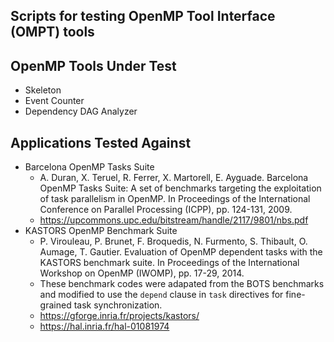## Scripts for testing OpenMP Tool Interface (OMPT) tools

## OpenMP Tools Under Test
* Skeleton
* Event Counter
* Dependency DAG Analyzer 

## Applications Tested Against
* Barcelona OpenMP Tasks Suite
    * A. Duran, X. Teruel, R. Ferrer, X. Martorell, E. Ayguade. 
      Barcelona OpenMP Tasks Suite: A set of benchmarks targeting the exploitation of task parallelism in OpenMP. 
      In Proceedings of the International Conference on Parallel Processing (ICPP), pp. 124-131, 2009.
    * https://upcommons.upc.edu/bitstream/handle/2117/9801/nbs.pdf
* KASTORS OpenMP Benchmark Suite 
    * P. Virouleau, P. Brunet, F. Broquedis, N. Furmento, S. Thibault, O. Aumage, T. Gautier. 
      Evaluation of OpenMP dependent tasks with the KASTORS benchmark suite. 
      In Proceedings of the International Workshop on OpenMP (IWOMP), pp. 17-29, 2014.
    * These benchmark codes were adapated from the BOTS benchmarks
      and modified to use the `depend` clause in `task` directives
      for fine-grained task synchronization. 
    * https://gforge.inria.fr/projects/kastors/
    * https://hal.inria.fr/hal-01081974
